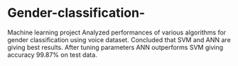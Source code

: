 # Gender-classification-
Machine learning project
Analyzed performances of various algorithms for gender classification using voice dataset. Concluded that SVM and ANN are giving best results.  After tuning parameters ANN outperforms SVM giving accuracy 99.87% on test data.

